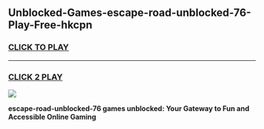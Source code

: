 
## Unblocked-Games-escape-road-unblocked-76-Play-Free-hkcpn
<h3>
<a href="https://premium76.site?title=escape-road-unblocked-76&ref=19M">CLICK TO PLAY</a></h3>
<hr>

<h3>
<a href="https://premium76.site?title=escape-road-unblocked-76&ref=19M">CLICK 2 PLAY</a>
  
</h3>

<a href="https://premium76.site?title=escape-road-unblocked-76&ref=19M"><img src="https://clearcache.store/games.png"></a>


**escape-road-unblocked-76 games unblocked: Your Gateway to Fun and Accessible Online Gaming**
